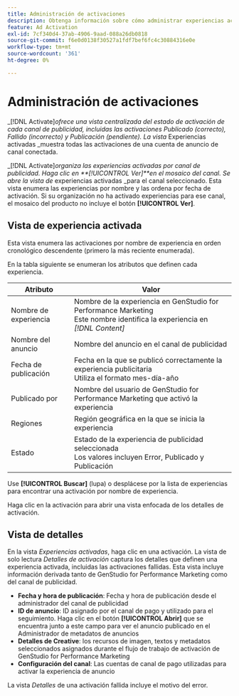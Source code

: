 ```yaml
---
title: Administración de activaciones
description: Obtenga información sobre cómo administrar experiencias activadas con Adobe GenStudio for Performance Marketing.
feature: Ad Activation
exl-id: 7cf340d4-37ab-4906-9aad-088a26db0818
source-git-commit: f6e0d0138f30527a1fdf7bef6fc4c30884316e0e
workflow-type: tm+mt
source-wordcount: '361'
ht-degree: 0%

---
```


# Administración de activaciones

_[!DNL Activate]_ofrece una vista centralizada del estado de activación de cada canal de publicidad, incluidas las activaciones Publicado (correcto), Fallido (incorrecto) y Publicación (pendiente). La vista_ Experiencias activadas _muestra todas las activaciones de una cuenta de anuncio de canal conectada.

_[!DNL Activate]_organiza las experiencias activadas por canal de publicidad. Haga clic en **[!UICONTROL Ver]**en el mosaico del canal. Se abre la vista de_ experiencias activadas _para el canal seleccionado. Esta vista enumera las experiencias por nombre y las ordena por fecha de activación. Si su organización no ha activado experiencias para ese canal, el mosaico del producto no incluye el botón **[!UICONTROL Ver]**.

## Vista de experiencia activada

Esta vista enumera las activaciones por nombre de experiencia en orden cronológico descendente (primero la más reciente enumerada).

En la tabla siguiente se enumeran los atributos que definen cada experiencia.

| Atributo | Valor |
|------------------|---------------------------------------------------------------------------------------------|
| Nombre de experiencia | Nombre de la experiencia en GenStudio for Performance Marketing<br>Este nombre identifica la experiencia en _[!DNL Content]_ |
| Nombre del anuncio | Nombre del anuncio en el canal de publicidad |
| Fecha de publicación | Fecha en la que se publicó correctamente la experiencia publicitaria<br>Utiliza el formato mes-día-año |
| Publicado por | Nombre del usuario de GenStudio for Performance Marketing que activó la experiencia |
| Regiones | Región geográfica en la que se inicia la experiencia |
| Estado | Estado de la experiencia de publicidad seleccionada<br>Los valores incluyen Error, Publicado y Publicación |

Use **[!UICONTROL Buscar]** (lupa) o desplácese por la lista de experiencias para encontrar una activación por nombre de experiencia.

Haga clic en la activación para abrir una vista enfocada de los detalles de activación.

## Vista de detalles

En la vista _Experiencias activadas_, haga clic en una activación. La vista de solo lectura _Detalles de activación_ captura los detalles que definen una experiencia activada, incluidas las activaciones fallidas. Esta vista incluye información derivada tanto de GenStudio for Performance Marketing como del canal de publicidad.

* **Fecha y hora de publicación**: Fecha y hora de publicación desde el administrador del canal de publicidad
* **ID de anuncio**: ID asignado por el canal de pago y utilizado para el seguimiento. Haga clic en el botón **[!UICONTROL Abrir]** que se encuentra junto a este campo para ver el anuncio publicado en el Administrador de metadatos de anuncios
* **Detalles de Creative**: los recursos de imagen, textos y metadatos seleccionados asignados durante el flujo de trabajo de activación de GenStudio for Performance Marketing
* **Configuración del canal**: Las cuentas de canal de pago utilizadas para activar la experiencia de anuncio

La vista _Detalles_ de una activación fallida incluye el motivo del error.
